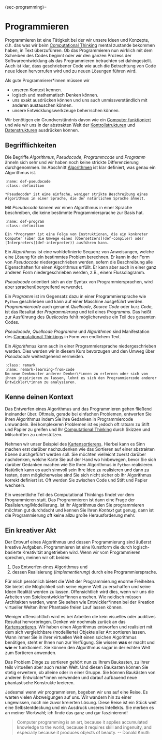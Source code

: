 (sec-programming)=
# Programmieren

Programmieren ist eine Tätigkeit bei der wir unsere Ideen und Konzepte, d.h. das was wir beim [Computational Thinking](sec-what-is-ct) mental zustande bekommen haben, in Text überzuführen.
Ob das Programmieren nun wirklich mit dem Schreiben des Codes beginnt oder wir den ganzen Prozess der Softwareentwicklung als das Programmieren betrachten sei dahingestellt.
Auch ist klar, dass geschriebener Code wie auch die Betrachtung von Code neue Ideen hervorrufen wird und zu neuen Lösungen führen wird.

Als gute Programmierer\*innen müssen wir 

+ unseren Kontext kennen.
+ logisch und mathematisch Denken können.
+ uns exakt ausdrücken können und uns auch unmissverständlich mit anderen austauschen können.
+ unsere Entwicklungswerkzeuge beherrschen können.
  
Wir benötigen ein Grundverständnis davon wie ein [Computer funktioniert](sec-information-processing) und wie wir uns in der abstrakten Welt der [Kontrollstrukturen](sec-control-structures) und [Datenstrukturen](sec-data-structures) ausdrücken können.

## Begrifflichkeiten

Die Begriffe *Algorithmus*, *Pseudocode*, *Programmcode* und *Programm* ähneln sich sehr und wir haben noch keine strickte Differenzierung durchgenommen.
Im Abschnitt [Algorithmen](sec-algorithms) ist klar definiert, was genau ein Algorithmus ist.

```{admonition} Pseudocode
:name: def-pseudocode
:class: definition

*Pseudocode* ist eine einfache, weniger strikte Beschreibung eines Algorithmus in einer Sprache, die der natürlichen Sprache ähnelt.
```

Mit *Pseudocode* können wir einen Algorithmus in einer Sprache beschreiben, die keine bestimmte Programmiersprache zur Basis hat.

```{admonition} Programm
:name: def-program
:class: definition

Ein *Programm* ist eine Folge von Instruktionen, die ein konkreter Computer (über die Umwege eines [Übersetzers](def-compiler) oder [Interpreters](def-interpreter)) ausführen kann.
```

Ein *Algorithmus* ist eine wohldefinierte Sequenz von Anweisungen, welche eine Lösung für ein bestimmtes Problem berechnen.
Er kann in der Form von *Pseudocode* niedergeschrieben werden, sofern die Beschreibung alle Eigenschaften für einen Algorithmus erfüllt.
Er kann aber auch in einer ganz anderen Form niedergeschrieben werden, z.B., einem Flussdiagramm.

*Pseudocode* orientiert sich an der Syntax von Programmiersprachen, wird aber sprachenübergreifend verwendet.

Ein *Programm* ist im Gegensatz dazu in einer Programmiersprache wie ``Python`` geschrieben und kann auf einer Maschine ausgeführt werden.
*Programmiercode* auch genannt *Quellcode*, *Source Code* oder kurz *Code*, ist das Resultat der *Programmierung* und teil eines *Programms*.
Das heißt zur Ausführung des *Quellcodes* fehlt möglicherweise ein Teil des gesamten Codes.

*Pseudocode*, *Quellcode* *Programme* und *Algorithmen* sind Manifestation des [Computational Thinkings](sec-what-is-ct) in Form von endlichem Text.

Ein *Algorithmus* kann auch in einer Programmiersprache niedergeschrieben werden.
Dies werden wir in diesem Kurs bevorzugen und den Umweg über *Pseudocode* weitestgehend vermeiden.

```{admonition} Von anderen Entwickler\*innen lernen
:class: remark
:name: remark-learning-from-code
Um neue Denkmuster anderer Denker\*innen zu erlernen oder sich von ihnen inspirieren zu lassen, lohnt es sich den Programmiercode anderer Entwickler\*innen zu analysieren.
```

## Kenne deinen Kontext

Das Entwerfen eines Algorithmus und das Programmieren gehen fließend ineinander über.
Oftmals, gerade bei einfachen Problemen, entwerfen Sie ihren Algorithmus indem Sie ihre Gedanken in Programmiercode umwandeln.
Bei komplexeren Problemen ist es jedoch oft ratsam zu Stift und Papier zu greifen und Ihr [Computational Thinking](sec-what-is-ct) durch Skizzen und Mitschriften zu unterstützen.

Nehmen wir unser Beispiel des [Kartensortierens](sec-sorting).
Hierbei kann es Sinn machen erst darüber nachzudenken wie das Sortieren auf einer abstrakten Ebene durchgeführt werden soll.
Sie möchten vielleicht zuerst darüber nachdenken, welche Karte Sie auf der Hand wo hinbewegen, bevor Sie sich darüber Gedanken machen wie Sie Ihren Algorithmus in ``Python`` realisieren.
Natürlich kann es auch sinnvoll sein Ihre Idee zu realisieren und dann zu testen, denn möglicherweise sind Sie sich nicht sicher ob Ihr Algorithmus korrekt definiert ist.
Oft werden Sie zwischen Code und Stift und Papier wechseln.

Ein wesentliche Teil des Computational Thinkings findet vor dem Programmieren statt.
Das Programmieren ist dann eine Frage der Realisierung/Modellierung.
Ist Ihr Algorithmus den Sie programmieren möchten gut durchdacht und kennen Sie Ihren *Kontext* gut genug, dann ist die Programmierung oft keine allzu große Herausforderung mehr.

## Ein kreativer Akt

Der Entwurf eines Algorithmus und dessen Programmierung sind äußerst kreative Aufgaben.
Programmieren ist eine Kunstform die durch logisch-basierte Kreativität angetrieben wird.
Wenn wir vom Programmieren sprechen, meinen wir oft beides:

1. Das Entwerfen eines Algorithmus und
2. dessen Realisierung (*Implementierung*) durch eine Programmiersprache.

Für mich persönlich bietet die Welt der Programmierung enorme Freiheiten.
Sie bietet die Möglichkeit sich seine eigene Welt zu erschaffen und seine Ideen Realität werden zu lassen.
Offensichtlich wird dies, wenn wir uns die Arbeiten von Spieleentwickler\*innen ansehen.
Wie neidisch müssen Architekten werden, wenn Sie sehen wie Entwickler\*innen bei der Kreation virtueller Welten ihrer Phantasie freien Lauf lassen können.

Weniger offensichtlich wird es bei Arbeiten die kein visuelles oder auditives Resultat hervorbringen.
Denken wir nochmals zurück an das [Kartensortieren](sec-sorting).
Wir haben einen Algorithmus entworfen und realisiert mit dem sich vergleichbare (modellierte) Objekte aller Art sortieren lassen.
Wann immer Sie in ihrer virtuellen Welt einen solchen Algorithmus benötigen, steht er Ihnen nun zur Verfügung.
Sie wissen **was** er macht und **wie** er funktioniert.
Sie können den Algorithmus sogar in der echten Welt zum Sortieren anwenden.

Das Problem Dinge zu sortieren gehört nun zu Ihrem Baukasten, zu Ihrer teils virtuellen aber auch realen Welt.
Und diesen Baukasten können Sie stetig erweitern, ob alleine oder in einer Gruppe.
Sie können Baukästen von anderen Entwickler\*innen verwenden und darauf aufbauend neue phantastische Konstrukte kreieren.

Jedesmal wenn wir programmieren, begeben wir uns auf eine Reise.
Es warten vielen Abzweigungen auf uns.
Wir wandern hin zu einer ungewissen, noch nie zuvor kreierten Lösung.
Diese Reise ist ein Stück weit eine Selbstentdeckung und ein Ausdruck unseres Intellekts.
Sie merken es an meiner Wortwahl; ich finde das ganz und gar faszinierend! 

>Computer programming is an art, because it applies accumulated knowledge to the world, because it requires skill and ingenuity, and especially because it produces objects of beauty. -- Donald Knuth